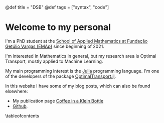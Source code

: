 @def title = "DSB"
@def tags = ["syntax", "code"]

# Welcome to my personal

I'm a PhD student at the [School of Applied Mathematics at Fundação Getúlio Vargas (EMAp)](https://emap.fgv.br/)
since beginning of 2021.

I'm interested in Mathematics in general, but my research area is Optimal Transport,
mostly applied to Machine Learning.

My main programming interest is the [Julia](https://julialang.org/) programming language.
I'm one of the developers of the package [OptimalTransport.jl](https://github.com/JuliaOptimalTransport/OptimalTransport.jl).

In this website I have some of my blog posts, which can also
be found elsewhere:

* My publication page [Coffee in a Klein Bottle](https://medium.com/coffee-in-a-klein-bottle)
* [Github](https://github.com/davibarreira).

\tableofcontents <!-- you can use \toc as well -->

